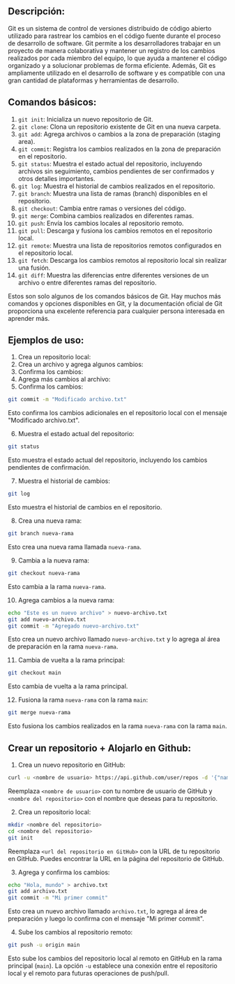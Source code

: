 ## Descripción:

Git es un sistema de control de versiones distribuido de código abierto utilizado para rastrear los cambios en el código fuente durante el proceso de desarrollo de software. Git permite a los desarrolladores trabajar en un proyecto de manera colaborativa y mantener un registro de los cambios realizados por cada miembro del equipo, lo que ayuda a mantener el código organizado y a solucionar problemas de forma eficiente. Además, Git es ampliamente utilizado en el desarrollo de software y es compatible con una gran cantidad de plataformas y herramientas de desarrollo.

## Comandos básicos:

1.  `git init`: Inicializa un nuevo repositorio de Git.
2.  `git clone`: Clona un repositorio existente de Git en una nueva carpeta.
3.  `git add`: Agrega archivos o cambios a la zona de preparación (staging area).
4.  `git commit`: Registra los cambios realizados en la zona de preparación en el repositorio.
5.  `git status`: Muestra el estado actual del repositorio, incluyendo archivos sin seguimiento, cambios pendientes de ser confirmados y otros detalles importantes.
6.  `git log`: Muestra el historial de cambios realizados en el repositorio.
7.  `git branch`: Muestra una lista de ramas (branch) disponibles en el repositorio.
8.  `git checkout`: Cambia entre ramas o versiones del código.
9.  `git merge`: Combina cambios realizados en diferentes ramas.
10.  `git push`: Envía los cambios locales al repositorio remoto.
11.  `git pull`: Descarga y fusiona los cambios remotos en el repositorio local.
12.  `git remote`: Muestra una lista de repositorios remotos configurados en el repositorio local.
13.  `git fetch`: Descarga los cambios remotos al repositorio local sin realizar una fusión.
14.  `git diff`: Muestra las diferencias entre diferentes versiones de un archivo o entre diferentes ramas del repositorio.

Estos son solo algunos de los comandos básicos de Git. Hay muchos más comandos y opciones disponibles en Git, y la documentación oficial de Git proporciona una excelente referencia para cualquier persona interesada en aprender más.

## Ejemplos de uso:

1. Crea un repositorio local:
2. Crea un archivo y agrega algunos cambios:
3. Confirma los cambios:
4. Agrega más cambios al archivo:
5. Confirma los cambios:

```bash
git commit -m "Modificado archivo.txt"
```

Esto confirma los cambios adicionales en el repositorio local con el mensaje "Modificado archivo.txt".

6. Muestra el estado actual del repositorio:

```bash
git status
```

Esto muestra el estado actual del repositorio, incluyendo los cambios pendientes de confirmación.

7. Muestra el historial de cambios:

```bash
git log
```

Esto muestra el historial de cambios en el repositorio.

8. Crea una nueva rama:

```bash
git branch nueva-rama
```

Esto crea una nueva rama llamada `nueva-rama`.

9. Cambia a la nueva rama:

```bash
git checkout nueva-rama
```

Esto cambia a la rama `nueva-rama`.

10. Agrega cambios a la nueva rama:

```bash
echo "Este es un nuevo archivo" > nuevo-archivo.txt
git add nuevo-archivo.txt
git commit -m "Agregado nuevo-archivo.txt"
```

Esto crea un nuevo archivo llamado `nuevo-archivo.txt` y lo agrega al área de preparación en la rama `nueva-rama`.

11. Cambia de vuelta a la rama principal:

```bash
git checkout main
```

Esto cambia de vuelta a la rama principal.

12. Fusiona la rama `nueva-rama` con la rama `main`:

```bash
git merge nueva-rama
```

Esto fusiona los cambios realizados en la rama `nueva-rama` con la rama `main`.

## Crear un repositorio + Alojarlo en Github:

1.  Crea un nuevo repositorio en GitHub:

```bash
curl -u <nombre de usuario> https://api.github.com/user/repos -d '{"name":"<nombre del repositorio>"}'
```

Reemplaza `<nombre de usuario>` con tu nombre de usuario de GitHub y `<nombre del repositorio>` con el nombre que deseas para tu repositorio.

2.  Crea un repositorio local:

```bash
mkdir <nombre del repositorio>
cd <nombre del repositorio>
git init
```

Reemplaza `<url del repositorio en GitHub>` con la URL de tu repositorio en GitHub. Puedes encontrar la URL en la página del repositorio de GitHub.

3.  Agrega y confirma los cambios:

```bash
echo "Hola, mundo" > archivo.txt
git add archivo.txt
git commit -m "Mi primer commit"
```

Esto crea un nuevo archivo llamado `archivo.txt`, lo agrega al área de preparación y luego lo confirma con el mensaje "Mi primer commit".

4.  Sube los cambios al repositorio remoto:

```bash
git push -u origin main
```

Esto sube los cambios del repositorio local al remoto en GitHub en la rama principal (`main`). La opción `-u` establece una conexión entre el repositorio local y el remoto para futuras operaciones de push/pull.
